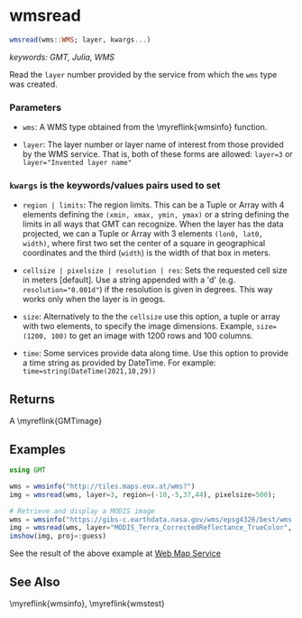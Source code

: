 # wmsread

```julia
wmsread(wms::WMS; layer, kwargs...)
```

*keywords: GMT, Julia, WMS*

Read the `layer` number provided by the service from which the `wms` type was created.

### Parameters
- `wms`: A WMS type obtained from the \myreflink{wmsinfo} function.

- `layer`: The layer number or layer name of interest from those provided by the WMS service. That is,
   both of these forms are allowed: `layer=3` or `layer="Invented layer name"`

### `kwargs` is the keywords/values pairs used to set
- `region | limits`: The region limits. This can be a Tuple or Array with 4 elements defining the `(xmin, xmax, ymin, ymax)`
   or a string defining the limits in all ways that GMT can recognize. When the layer has the data projected, we can
   a Tuple or Array with 3 elements `(lon0, lat0, width)`, where first two set the center of a square in geographical
   coordinates and the third (`width`) is the width of that box in meters.

- `cellsize | pixelsize | resolution | res`: Sets the requested cell size in meters [default]. Use a string appended with a 'd'
   (e.g. `resolution="0.001d"`) if the resolution is given in degrees. This way works only when the layer is in geogs.

- `size`: Alternatively to the the `cellsize` use this option, a tuple or array with two elements, to specify
   the image dimensions. Example, `size=(1200, 100)` to get an image with 1200 rows and 100 columns.

- `time`: Some services provide data along time. Use this option to provide a time string as provided by DateTime.
   For example: `time=string(DateTime(2021,10,29))`

Returns
-------

A \myreflink{GMTimage}

Examples
--------

```julia
using GMT

wms = wmsinfo("http://tiles.maps.eox.at/wms?")
img = wmsread(wms, layer=3, region=(-10,-5,37,44), pixelsize=500);

# Retrieve and display a MODIS image
wms = wmsinfo("https://gibs-c.earthdata.nasa.gov/wms/epsg4326/best/wms.cgi");
img = wmsread(wms, layer="MODIS_Terra_CorrectedReflectance_TrueColor", region=(9,22,32,43), time="2021-10-29T00:00:00", pixelsize=750);
imshow(img, proj=:guess)
```

See the result of the above example at [Web Map Service](https://www.generic-mapping-tools.org/GMTjl_doc/examples/images/05_wms)

See Also
--------

\myreflink{wmsinfo}, \myreflink{wmstest}
